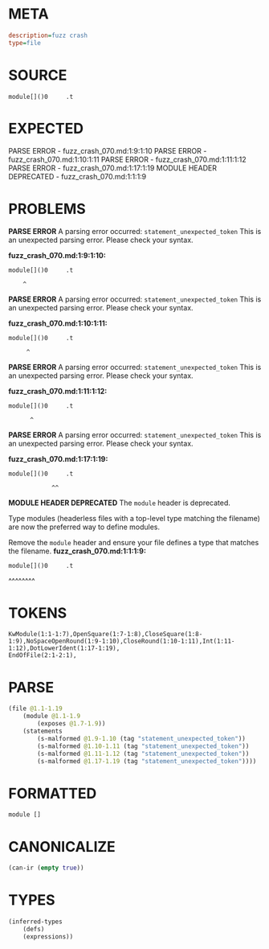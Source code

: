 # META
~~~ini
description=fuzz crash
type=file
~~~
# SOURCE
~~~roc
module[]()0     .t
~~~
# EXPECTED
PARSE ERROR - fuzz_crash_070.md:1:9:1:10
PARSE ERROR - fuzz_crash_070.md:1:10:1:11
PARSE ERROR - fuzz_crash_070.md:1:11:1:12
PARSE ERROR - fuzz_crash_070.md:1:17:1:19
MODULE HEADER DEPRECATED - fuzz_crash_070.md:1:1:1:9
# PROBLEMS
**PARSE ERROR**
A parsing error occurred: `statement_unexpected_token`
This is an unexpected parsing error. Please check your syntax.

**fuzz_crash_070.md:1:9:1:10:**
```roc
module[]()0     .t
```
        ^


**PARSE ERROR**
A parsing error occurred: `statement_unexpected_token`
This is an unexpected parsing error. Please check your syntax.

**fuzz_crash_070.md:1:10:1:11:**
```roc
module[]()0     .t
```
         ^


**PARSE ERROR**
A parsing error occurred: `statement_unexpected_token`
This is an unexpected parsing error. Please check your syntax.

**fuzz_crash_070.md:1:11:1:12:**
```roc
module[]()0     .t
```
          ^


**PARSE ERROR**
A parsing error occurred: `statement_unexpected_token`
This is an unexpected parsing error. Please check your syntax.

**fuzz_crash_070.md:1:17:1:19:**
```roc
module[]()0     .t
```
                ^^


**MODULE HEADER DEPRECATED**
The `module` header is deprecated.

Type modules (headerless files with a top-level type matching the filename) are now the preferred way to define modules.

Remove the `module` header and ensure your file defines a type that matches the filename.
**fuzz_crash_070.md:1:1:1:9:**
```roc
module[]()0     .t
```
^^^^^^^^


# TOKENS
~~~zig
KwModule(1:1-1:7),OpenSquare(1:7-1:8),CloseSquare(1:8-1:9),NoSpaceOpenRound(1:9-1:10),CloseRound(1:10-1:11),Int(1:11-1:12),DotLowerIdent(1:17-1:19),
EndOfFile(2:1-2:1),
~~~
# PARSE
~~~clojure
(file @1.1-1.19
	(module @1.1-1.9
		(exposes @1.7-1.9))
	(statements
		(s-malformed @1.9-1.10 (tag "statement_unexpected_token"))
		(s-malformed @1.10-1.11 (tag "statement_unexpected_token"))
		(s-malformed @1.11-1.12 (tag "statement_unexpected_token"))
		(s-malformed @1.17-1.19 (tag "statement_unexpected_token"))))
~~~
# FORMATTED
~~~roc
module []
~~~
# CANONICALIZE
~~~clojure
(can-ir (empty true))
~~~
# TYPES
~~~clojure
(inferred-types
	(defs)
	(expressions))
~~~
